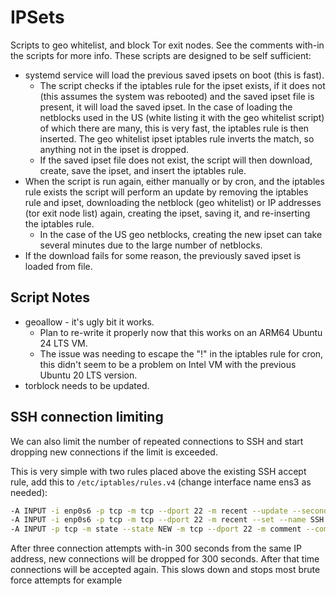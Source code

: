 # IPSets

Scripts to geo whitelist, and block Tor exit nodes.
See the comments with-in the scripts for more info.
These scripts are designed to be self sufficient:

- systemd service will load the previous saved ipsets on boot (this is fast).
  - The script checks if the iptables rule for the ipset exists, if it does not (this assumes the system was rebooted) and the saved ipset file is present, it will load the saved ipset. In the case of loading the netblocks used in the US (white listing it with the geo whitelist script) of which there are many, this is very fast, the iptables rule is then inserted. The geo whitelist ipset iptables rule inverts the match, so anything not in the ipset is dropped.
  - If the saved ipset file does not exist, the script will then download, create, save the ipset, and insert the iptables rule.
- When the script is run again, either manually or by cron, and the iptables rule exists the script will perform an update by removing the iptables rule and ipset, downloading the netblock (geo whitelist) or IP addresses (tor exit node list) again, creating the ipset, saving it, and re-inserting the iptables rule.
  - In the case of the US geo netblocks, creating the new ipset can take several minutes due to the large number of netblocks.
- If the download fails for some reason, the previously saved ipset is loaded from file.

## Script Notes

- geoallow - it's ugly bit it works.
  - Plan to re-write it properly now that this works on an ARM64 Ubuntu 24 LTS VM.
  - The issue was needing to escape the "!" in the iptables rule for cron, this didn't seem to be a problem on Intel VM with the previous Ubuntu 20 LTS version.
- torblock needs to be updated.

## SSH connection limiting

We can also limit the number of repeated connections to SSH and start dropping new connections if the limit is exceeded.

This is very simple with two rules placed above the existing SSH accept rule, add this to `/etc/iptables/rules.v4` (change interface name ens3 as needed):

```bash
-A INPUT -i enp0s6 -p tcp -m tcp --dport 22 -m recent --update --seconds 300 --hitcount 3 --name SSH --mask 255.255.255.255 --rsource -m comment --comment "SSH limiter" -j DROP
-A INPUT -i enp0s6 -p tcp -m tcp --dport 22 -m recent --set --name SSH --mask 255.255.255.255 --rsource -m comment --comment "SSH limiter" -j ACCEPT
-A INPUT -p tcp -m state --state NEW -m tcp --dport 22 -m comment --comment "SSH limiter" -j ACCEPT

```

After three connection attempts with-in 300 seconds from the same IP address, new connections will be dropped for 300 seconds. After that time connections will be accepted again. This slows down and stops most brute force attempts for example
